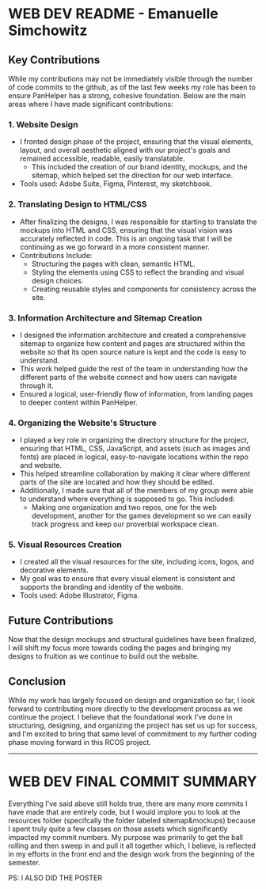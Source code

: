 # WEB DEV README - Emanuelle Simchowitz

## Key Contributions

While my contributions may not be immediately visible through the number of code commits to the github, as of the last few weeks my role has been to ensure PanHelper has a strong, cohesive foundation. Below are the main areas where I have made significant contributions:

### 1. **Website Design**
   - I fronted design phase of the project, ensuring that the visual elements, layout, and overall aesthetic aligned with our project's goals and remained accessible, readable, easily translatable.
        - This included the creation of our brand identity, mockups, and the sitemap, which helped set the direction for our web interface.
   - Tools used: Adobe Suite, Figma, Pinterest, my sketchbook.

### 2. **Translating Design to HTML/CSS**
   - After finalizing the designs, I was responsible for starting to translate the mockups into HTML and CSS, ensuring that the visual vision was accurately reflected in code. This is an ongoing task that I will be continuing as we go forward in a more consistent manner.
   - Contributions Include:
     - Structuring the pages with clean, semantic HTML.
     - Styling the elements using CSS to reflect the branding and visual design choices.
     - Creating reusable styles and components for consistency across the site.

### 3. **Information Architecture and Sitemap Creation**
   - I designed the information architecture and created a comprehensive sitemap to organize how content and pages are structured within the website so that its open source nature is kept and the code is easy to understand.
   - This work helped guide the rest of the team in understanding how the different parts of the website connect and how users can navigate through it.
   - Ensured a logical, user-friendly flow of information, from landing pages to deeper content within PanHelper.

### 4. **Organizing the Website's Structure**
   - I played a key role in organizing the directory structure for the project, ensuring that HTML, CSS, JavaScript, and assets (such as images and fonts) are placed in logical, easy-to-navigate locations within the repo and website.
   - This helped streamline collaboration by making it clear where different parts of the site are located and how they should be edited.
   - Additionally, I made sure that all of the members of my group were able to understand where everything is supposed to go. This included:
        - Making one organization and two repos, one for the web development, another for the games development so we can easily track progress and keep our proverbial workspace clean.

### 5. **Visual Resources Creation**
   - I created all the visual resources for the site, including icons, logos, and decorative elements.
   - My goal was to ensure that every visual element is consistent and supports the branding and identity of the website.
   - Tools used: Adobe Illustrator, Figma.

## Future Contributions

Now that the design mockups and structural guidelines have been finalized, I will shift my focus more towards coding the pages and bringing my designs to fruition as we continue to build out the website.

## Conclusion

While my work has largely focused on design and organization so far, I look forward to contributing more directly to the development process as we continue the project. I believe that the foundational work I've done in structuring, designing, and organizing the project has set us up for success, and I'm excited to bring that same level of commitment to my further coding phase moving forward in this RCOS project.

---

# WEB DEV FINAL COMMIT SUMMARY

Everything I've said above still holds true, there are many more commits I have made that are entirely code, but I would implore you to look at the resources folder (specifcally the folder labeled sitemap&mockups) because I spent truly quite a few classes on those assets which significantly impacted my commit numbers. My purpose was primarily to get the ball rolling and then sweep in and pull it all together which, I believe, is reflected in my efforts in the front end and the design work from the beginning of the semester.

PS: I ALSO DID THE POSTER